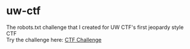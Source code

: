 # uw-ctf
The robots.txt challenge that I created for UW CTF's first jeopardy style CTF
<br>
Try the challenge here:  <a href="uw-web-challenge.netlify.app/">CTF Challenge</a>

